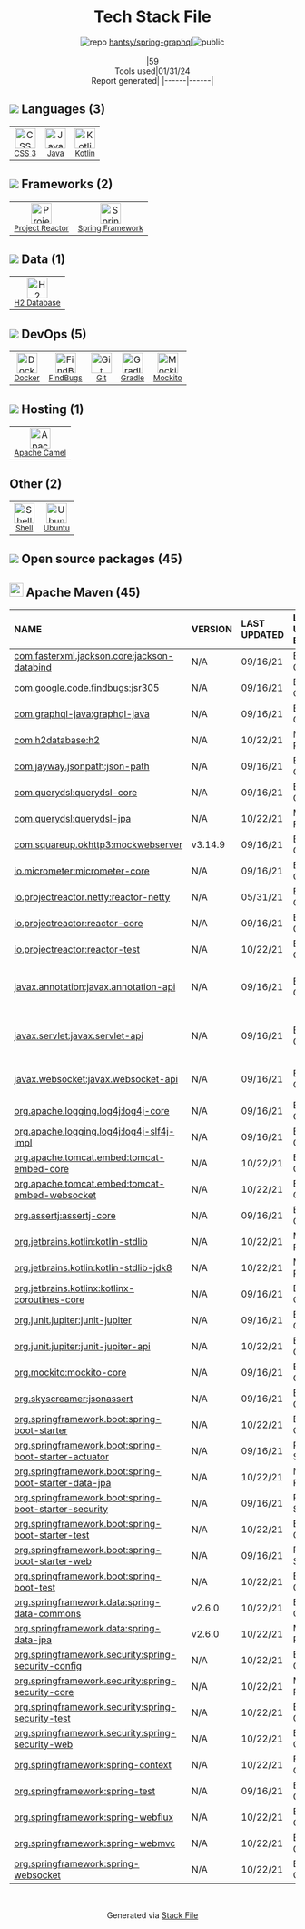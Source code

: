 <!--
&lt;--- Readme.md Snippet without images Start ---&gt;
## Tech Stack
hantsy/spring-graphql is built on the following main stack:

- [Gradle](https://www.gradle.org/) – Java Build Tools
- [Java](https://www.java.com) – Languages
- [Spring Framework](https://spring.io/projects/spring-framework) – Frameworks (Full Stack)
- [Mockito](https://site.mockito.org/) – Testing Frameworks
- [FindBugs](http://findbugs.sourceforge.net/) – Code Review
- [H2 Database](http://www.h2database.com/) – Databases
- [Apache Camel](https://camel.apache.org/) – Platform as a Service
- [Ubuntu](http://www.ubuntu.com/) – Operating Systems
- [Kotlin](https://kotlinlang.org/) – Languages
- [Shell](https://en.wikipedia.org/wiki/Shell_script) – Shells
- [Project Reactor](https://projectreactor.io/) – Java Tools
- [Docker](https://www.docker.com/) – Virtual Machine Platforms & Containers

Full tech stack [here](/techstack.md)

&lt;--- Readme.md Snippet without images End ---&gt;

&lt;--- Readme.md Snippet with images Start ---&gt;
## Tech Stack
hantsy/spring-graphql is built on the following main stack:

- <img width='25' height='25' src='https://img.stackshare.io/service/975/gradlephant-social-black-bg.png' alt='Gradle'/> [Gradle](https://www.gradle.org/) – Java Build Tools
- <img width='25' height='25' src='https://img.stackshare.io/service/995/K85ZWV2F.png' alt='Java'/> [Java](https://www.java.com) – Languages
- <img width='25' height='25' src='https://img.stackshare.io/service/2006/spring-framework-project-logo.png' alt='Spring Framework'/> [Spring Framework](https://spring.io/projects/spring-framework) – Frameworks (Full Stack)
- <img width='25' height='25' src='https://img.stackshare.io/service/2021/4y634TJm_400x400.jpg' alt='Mockito'/> [Mockito](https://site.mockito.org/) – Testing Frameworks
- <img width='25' height='25' src='https://img.stackshare.io/service/2662/kWjFjx3K_400x400.jpg' alt='FindBugs'/> [FindBugs](http://findbugs.sourceforge.net/) – Code Review
- <img width='25' height='25' src='https://img.stackshare.io/service/3105/h2-logo_square_400x400.png' alt='H2 Database'/> [H2 Database](http://www.h2database.com/) – Databases
- <img width='25' height='25' src='https://img.stackshare.io/service/3276/xWt1RFo6_400x400.jpg' alt='Apache Camel'/> [Apache Camel](https://camel.apache.org/) – Platform as a Service
- <img width='25' height='25' src='https://img.stackshare.io/service/3511/cof_orange_hex.jpg' alt='Ubuntu'/> [Ubuntu](http://www.ubuntu.com/) – Operating Systems
- <img width='25' height='25' src='https://img.stackshare.io/service/3750/pCfEzr6L.png' alt='Kotlin'/> [Kotlin](https://kotlinlang.org/) – Languages
- <img width='25' height='25' src='https://img.stackshare.io/service/4631/default_c2062d40130562bdc836c13dbca02d318205a962.png' alt='Shell'/> [Shell](https://en.wikipedia.org/wiki/Shell_script) – Shells
- <img width='25' height='25' src='https://img.stackshare.io/service/5807/default_cbd8ab670309059d7e315252d307d409aa40d793.png' alt='Project Reactor'/> [Project Reactor](https://projectreactor.io/) – Java Tools
- <img width='25' height='25' src='https://img.stackshare.io/service/586/n4u37v9t_400x400.png' alt='Docker'/> [Docker](https://www.docker.com/) – Virtual Machine Platforms & Containers

Full tech stack [here](/techstack.md)

&lt;--- Readme.md Snippet with images End ---&gt;
-->
<div align="center">

# Tech Stack File
![](https://img.stackshare.io/repo.svg "repo") [hantsy/spring-graphql](https://github.com/hantsy/spring-graphql)![](https://img.stackshare.io/public_badge.svg "public")
<br/><br/>
|59<br/>Tools used|01/31/24 <br/>Report generated|
|------|------|
</div>

## <img src='https://img.stackshare.io/languages.svg'/> Languages (3)
<table><tr>
  <td align='center'>
  <img width='36' height='36' src='https://img.stackshare.io/service/6727/css.png' alt='CSS 3'>
  <br>
  <sub><a href="https://developer.mozilla.org/en-US/docs/Web/CSS/CSS3">CSS 3</a></sub>
  <br>
  <sub></sub>
</td>

<td align='center'>
  <img width='36' height='36' src='https://img.stackshare.io/service/995/K85ZWV2F.png' alt='Java'>
  <br>
  <sub><a href="https://www.java.com">Java</a></sub>
  <br>
  <sub></sub>
</td>

<td align='center'>
  <img width='36' height='36' src='https://img.stackshare.io/service/3750/pCfEzr6L.png' alt='Kotlin'>
  <br>
  <sub><a href="https://kotlinlang.org/">Kotlin</a></sub>
  <br>
  <sub></sub>
</td>

</tr>
</table>

## <img src='https://img.stackshare.io/frameworks.svg'/> Frameworks (2)
<table><tr>
  <td align='center'>
  <img width='36' height='36' src='https://img.stackshare.io/service/5807/default_cbd8ab670309059d7e315252d307d409aa40d793.png' alt='Project Reactor'>
  <br>
  <sub><a href="https://projectreactor.io/">Project Reactor</a></sub>
  <br>
  <sub></sub>
</td>

<td align='center'>
  <img width='36' height='36' src='https://img.stackshare.io/service/2006/spring-framework-project-logo.png' alt='Spring Framework'>
  <br>
  <sub><a href="https://spring.io/projects/spring-framework">Spring Framework</a></sub>
  <br>
  <sub></sub>
</td>

</tr>
</table>

## <img src='https://img.stackshare.io/databases.svg'/> Data (1)
<table><tr>
  <td align='center'>
  <img width='36' height='36' src='https://img.stackshare.io/service/3105/h2-logo_square_400x400.png' alt='H2 Database'>
  <br>
  <sub><a href="http://www.h2database.com/">H2 Database</a></sub>
  <br>
  <sub></sub>
</td>

</tr>
</table>

## <img src='https://img.stackshare.io/devops.svg'/> DevOps (5)
<table><tr>
  <td align='center'>
  <img width='36' height='36' src='https://img.stackshare.io/service/586/n4u37v9t_400x400.png' alt='Docker'>
  <br>
  <sub><a href="https://www.docker.com/">Docker</a></sub>
  <br>
  <sub></sub>
</td>

<td align='center'>
  <img width='36' height='36' src='https://img.stackshare.io/service/2662/kWjFjx3K_400x400.jpg' alt='FindBugs'>
  <br>
  <sub><a href="http://findbugs.sourceforge.net/">FindBugs</a></sub>
  <br>
  <sub></sub>
</td>

<td align='center'>
  <img width='36' height='36' src='https://img.stackshare.io/service/1046/git.png' alt='Git'>
  <br>
  <sub><a href="http://git-scm.com/">Git</a></sub>
  <br>
  <sub></sub>
</td>

<td align='center'>
  <img width='36' height='36' src='https://img.stackshare.io/service/975/gradlephant-social-black-bg.png' alt='Gradle'>
  <br>
  <sub><a href="https://www.gradle.org/">Gradle</a></sub>
  <br>
  <sub></sub>
</td>

<td align='center'>
  <img width='36' height='36' src='https://img.stackshare.io/service/2021/4y634TJm_400x400.jpg' alt='Mockito'>
  <br>
  <sub><a href="https://site.mockito.org/">Mockito</a></sub>
  <br>
  <sub></sub>
</td>

</tr>
</table>

## <img src='https://img.stackshare.io/hosting.svg'/> Hosting (1)
<table><tr>
  <td align='center'>
  <img width='36' height='36' src='https://img.stackshare.io/service/3276/xWt1RFo6_400x400.jpg' alt='Apache Camel'>
  <br>
  <sub><a href="https://camel.apache.org/">Apache Camel</a></sub>
  <br>
  <sub></sub>
</td>

</tr>
</table>

## Other (2)
<table><tr>
  <td align='center'>
  <img width='36' height='36' src='https://img.stackshare.io/service/4631/default_c2062d40130562bdc836c13dbca02d318205a962.png' alt='Shell'>
  <br>
  <sub><a href="https://en.wikipedia.org/wiki/Shell_script">Shell</a></sub>
  <br>
  <sub></sub>
</td>

<td align='center'>
  <img width='36' height='36' src='https://img.stackshare.io/service/3511/cof_orange_hex.jpg' alt='Ubuntu'>
  <br>
  <sub><a href="http://www.ubuntu.com/">Ubuntu</a></sub>
  <br>
  <sub></sub>
</td>

</tr>
</table>


## <img src='https://img.stackshare.io/group.svg' /> Open source packages (45)</h2>

## <img width='24' height='24' src='https://img.stackshare.io/package_manager/977/default_9833f2ef0bbc2a946b4cc5e9307264033361076b.png'/> Apache Maven (45)

|NAME|VERSION|LAST UPDATED|LAST UPDATED BY|LICENSE|VULNERABILITIES|
|:------|:------|:------|:------|:------|:------|
|[com.fasterxml.jackson.core:jackson-databind](http://github.com/FasterXML/jackson)|N/A|09/16/21|Brian Clozel |Apache-2.0|N/A|
|[com.google.code.findbugs:jsr305](http://findbugs.sourceforge.net/)|N/A|09/16/21|Brian Clozel |Apache-2.0|N/A|
|[com.graphql-java:graphql-java](https://github.com/graphql-java/graphql-java)|N/A|09/16/21|Brian Clozel |MIT|N/A|
|[com.h2database:h2](http://www.h2database.com)|N/A|10/22/21|Mark Paluch |MIT-feh|N/A|
|[com.jayway.jsonpath:json-path](https://github.com/jayway/JsonPath)|N/A|09/16/21|Brian Clozel |Apache-2.0|N/A|
|[com.querydsl:querydsl-core](${project.homepage})|N/A|09/16/21|Brian Clozel |Apache-2.0|N/A|
|[com.querydsl:querydsl-jpa]()|N/A|10/22/21|Mark Paluch |N/A|N/A|
|[com.squareup.okhttp3:mockwebserver](https://github.com/square/okhttp)|v3.14.9|09/16/21|Brian Clozel |Apache-2.0|N/A|
|[io.micrometer:micrometer-core](https://github.com/micrometer-metrics/micrometer)|N/A|09/16/21|Brian Clozel |Apache-2.0|N/A|
|[io.projectreactor.netty:reactor-netty](https://github.com/reactor/reactor-netty)|N/A|05/31/21|Brian Clozel |Apache-2.0|N/A|
|[io.projectreactor:reactor-core](https://github.com/reactor/reactor-core)|N/A|09/16/21|Brian Clozel |Apache-2.0|N/A|
|[io.projectreactor:reactor-test](https://github.com/reactor/reactor-core)|N/A|10/22/21|Brian Clozel |Apache-2.0|N/A|
|[javax.annotation:javax.annotation-api](http://jcp.org/en/jsr/detail?id=250)|N/A|09/16/21|Brian Clozel |GPL-2.0-with-classpath-exception|N/A|
|[javax.servlet:javax.servlet-api](https://javaee.github.io/servlet-spec/)|N/A|09/16/21|Brian Clozel |GPL-2.0-with-classpath-exception|N/A|
|[javax.websocket:javax.websocket-api](http://websocket-spec.java.net)|N/A|09/16/21|Brian Clozel |Artistic-1.0,GPL-2.0|N/A|
|[org.apache.logging.log4j:log4j-core](https://logging.apache.org/log4j/2.x/)|N/A|09/16/21|Brian Clozel |Apache-2.0|N/A|
|[org.apache.logging.log4j:log4j-slf4j-impl]()|N/A|09/16/21|Brian Clozel |Apache-2.0|N/A|
|[org.apache.tomcat.embed:tomcat-embed-core](https://tomcat.apache.org/)|N/A|10/22/21|Brian Clozel |Apache-2.0|N/A|
|[org.apache.tomcat.embed:tomcat-embed-websocket](https://tomcat.apache.org/)|N/A|10/22/21|Brian Clozel |Apache-2.0|N/A|
|[org.assertj:assertj-core](http://assertj.org)|N/A|09/16/21|Brian Clozel |Apache-2.0|N/A|
|[org.jetbrains.kotlin:kotlin-stdlib](https://kotlinlang.org/)|N/A|10/22/21|Mark Paluch |Apache-2.0|N/A|
|[org.jetbrains.kotlin:kotlin-stdlib-jdk8](https://kotlinlang.org/)|N/A|10/22/21|Mark Paluch |Apache-2.0|N/A|
|[org.jetbrains.kotlinx:kotlinx-coroutines-core]()|N/A|09/16/21|Brian Clozel |N/A|N/A|
|[org.junit.jupiter:junit-jupiter](https://junit.org/junit5/)|N/A|09/16/21|Brian Clozel |EPL-2.0|N/A|
|[org.junit.jupiter:junit-jupiter-api](https://junit.org/junit5/)|N/A|10/22/21|Brian Clozel |EPL-2.0|N/A|
|[org.mockito:mockito-core](https://github.com/mockito/mockito)|N/A|09/16/21|Brian Clozel |MIT|N/A|
|[org.skyscreamer:jsonassert](https://github.com/skyscreamer/JSONassert)|N/A|09/16/21|Brian Clozel |Apache-2.0|N/A|
|[org.springframework.boot:spring-boot-starter](https://projects.spring.io/spring-boot/#/spring-boot-parent/spring-boot-starters/spring-boot-starter)|N/A|10/22/21|Brian Clozel |Apache-2.0|N/A|
|[org.springframework.boot:spring-boot-starter-actuator](https://projects.spring.io/spring-boot/#/spring-boot-parent/spring-boot-starters/spring-boot-starter-actuator)|N/A|09/16/21|Rossen Stoyanchev |Apache-2.0|N/A|
|[org.springframework.boot:spring-boot-starter-data-jpa](https://projects.spring.io/spring-boot/#/spring-boot-parent/spring-boot-starters/spring-boot-starter-data-jpa)|N/A|10/22/21|Mark Paluch |Apache-2.0|N/A|
|[org.springframework.boot:spring-boot-starter-security](https://projects.spring.io/spring-boot/#/spring-boot-parent/spring-boot-starters/spring-boot-starter-security)|N/A|09/16/21|Rossen Stoyanchev |Apache-2.0|N/A|
|[org.springframework.boot:spring-boot-starter-test](https://projects.spring.io/spring-boot/#/spring-boot-parent/spring-boot-starters/spring-boot-starter-test)|N/A|10/22/21|Brian Clozel |Apache-2.0|N/A|
|[org.springframework.boot:spring-boot-starter-web](https://projects.spring.io/spring-boot/#/spring-boot-parent/spring-boot-starters/spring-boot-starter-web)|N/A|09/16/21|Rossen Stoyanchev |Apache-2.0|N/A|
|[org.springframework.boot:spring-boot-test](https://projects.spring.io/spring-boot/#/spring-boot-parent/spring-boot-test)|N/A|10/22/21|Brian Clozel |Apache-2.0|N/A|
|[org.springframework.data:spring-data-commons](https://www.spring.io/spring-data)|v2.6.0|10/22/21|Brian Clozel |Apache-2.0|N/A|
|[org.springframework.data:spring-data-jpa](https://projects.spring.io/spring-data-jpa)|v2.6.0|10/22/21|Mark Paluch |Apache-2.0|N/A|
|[org.springframework.security:spring-security-config](http://spring.io/spring-security)|N/A|10/22/21|Brian Clozel |Apache-2.0|N/A|
|[org.springframework.security:spring-security-core](http://spring.io/spring-security)|N/A|10/22/21|Mark Paluch |Apache-2.0|N/A|
|[org.springframework.security:spring-security-test](http://spring.io/spring-security)|N/A|10/22/21|Brian Clozel |Apache-2.0|N/A|
|[org.springframework.security:spring-security-web](http://spring.io/spring-security)|N/A|10/22/21|Brian Clozel |Apache-2.0|N/A|
|[org.springframework:spring-context](https://github.com/spring-projects/spring-framework)|N/A|10/22/21|Brian Clozel |Apache-2.0|N/A|
|[org.springframework:spring-test](https://github.com/spring-projects/spring-framework)|N/A|09/16/21|Brian Clozel |Apache-2.0|N/A|
|[org.springframework:spring-webflux](https://github.com/spring-projects/spring-framework)|N/A|10/22/21|Brian Clozel |Apache-2.0|N/A|
|[org.springframework:spring-webmvc](https://github.com/spring-projects/spring-framework)|N/A|10/22/21|Brian Clozel |Apache-2.0|N/A|
|[org.springframework:spring-websocket](https://github.com/SpringSource/spring-framework)|N/A|10/22/21|Brian Clozel |Apache-2.0|N/A|

<br/>
<div align='center'>

Generated via [Stack File](https://github.com/marketplace/stack-file)
